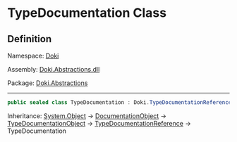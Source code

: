 # TypeDocumentation Class

## Definition

Namespace: [Doki](README.md)

Assembly: [Doki.Abstractions.dll](../README.md)

Package: [Doki.Abstractions](https://www.nuget.org/packages/Doki.Abstractions)

---

```csharp
public sealed class TypeDocumentation : Doki.TypeDocumentationReference, System.IEquatable<Doki.TypeDocumentation>
```

Inheritance: [System.Object](https://learn.microsoft.com/en-us/dotnet/api/System.Object) → [DocumentationObject](Doki.DocumentationObject.md) → [TypeDocumentationObject](Doki.TypeDocumentationObject.md) → [TypeDocumentationReference](Doki.TypeDocumentationReference.md) → TypeDocumentation

